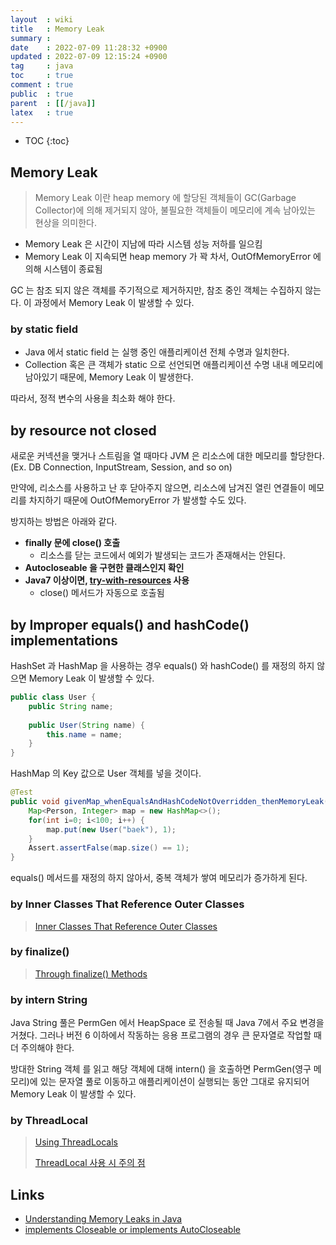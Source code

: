 ```yaml
---
layout  : wiki
title   : Memory Leak
summary : 
date    : 2022-07-09 11:28:32 +0900
updated : 2022-07-09 12:15:24 +0900
tag     : java
toc     : true
comment : true
public  : true
parent  : [[/java]]
latex   : true
---
```

* TOC
{:toc}

## Memory Leak

> Memory Leak 이란 heap memory 에 할당된 객체들이 GC(Garbage Collector)에 의해 제거되지 않아, 불필요한 객체들이 메모리에 계속 남아있는 현상을 의미한다.

- Memory Leak 은 시간이 지남에 따라 시스템 성능 저하를 일으킴
- Memory Leak 이 지속되면 heap memory 가 꽉 차서, OutOfMemoryError 에 의해 시스템이 종료됨

GC 는 참조 되지 않은 객체를 주기적으로 제거하지만, 참조 중인 객체는 수집하지 않는다. 이 과정에서 Memory Leak 이 발생할 수 있다.

### by static field

- Java 에서 static field 는 실행 중인 애플리케이션 전체 수명과 일치한다. 
- Collection 혹은 큰 객체가 static 으로 선언되면 애플리케이션 수명 내내 메모리에 남아있기 때문에, Memory Leak 이 발생한다.

따라서, 정적 변수의 사용을 최소화 해야 한다.

## by resource not closed

새로운 커넥션을 맺거나 스트림을 열 때마다 JVM 은 리소스에 대한 메모리를 할당한다. (Ex. DB Connection, InputStream, Session, and so on)

만약에, 리소스를 사용하고 난 후 닫아주지 않으면, 리소스에 남겨진 열린 연결들이 메모리를 차지하기 때문에 OutOfMemoryError 가 발생할 수도 있다.

방지하는 방법은 아래와 같다.

- __finally 문에 close() 호출__
  - 리소스를 닫는 코드에서 예외가 발생되는 코드가 존재해서는 안된다.
- __Autocloseable 을 구현한 클래스인지 확인__
- __Java7 이상이면, [try-with-resources](https://docs.oracle.com/javase/tutorial/essential/exceptions/tryResourceClose.html) 사용__
  - close() 메서드가 자동으로 호출됨

## by Improper equals() and hashCode() implementations

HashSet 과 HashMap 을 사용하는 경우 equals() 와 hashCode() 를 재정의 하지 않으면 Memory Leak 이 발생할 수 있다.

```java
public class User {
    public String name;
    
    public User(String name) {
        this.name = name;
    }
}
```

HashMap 의 Key 값으로 User 객체를 넣을 것이다.

```java
@Test
public void givenMap_whenEqualsAndHashCodeNotOverridden_thenMemoryLeak() {
    Map<Person, Integer> map = new HashMap<>();
    for(int i=0; i<100; i++) {
        map.put(new User("baek"), 1);
    }
    Assert.assertFalse(map.size() == 1);
}
```

equals() 메서드를 재정의 하지 않아서, 중복 객체가 쌓여 메모리가 증가하게 된다.

### by Inner Classes That Reference Outer Classes

> [Inner Classes That Reference Outer Classes](https://www.baeldung.com/java-memory-leaks#4-inner-classes-that-reference-outer-classes)

### by finalize()

> [Through finalize() Methods](https://www.baeldung.com/java-memory-leaks#4-inner-classes-that-reference-outer-classes)

### by intern String

Java String 풀은 PermGen 에서 HeapSpace 로 전송될 때 Java 7에서 주요 변경을 거쳤다. 그러나 버전 6 이하에서 작동하는 응용 프로그램의 경우 큰 문자열로 작업할 때 더 주의해야 한다.

방대한 String 객체 를 읽고 해당 객체에 대해 intern() 을 호출하면 PermGen(영구 메모리)에 있는 문자열 풀로 이동하고 애플리케이션이 실행되는 동안 그대로 유지되어 Memory Leak 이 발생할 수 있다.

### by ThreadLocal

> [Using ThreadLocals](https://www.baeldung.com/java-memory-leaks#7-using-threadlocals)
> 
> [ThreadLocal 사용 시 주의 점](https://baekjungho.github.io/wiki/spring/spring-concurrency/#threadlocal-%EC%9D%84-%EC%82%AC%EC%9A%A9%ED%95%A0-%EB%95%8C%EB%8F%84-%EC%A3%BC%EC%9D%98%EC%A0%90%EC%9D%B4-%EC%9E%88%EB%8A%94%EB%8D%B0)

## Links

- [Understanding Memory Leaks in Java](https://www.baeldung.com/java-memory-leaks)
- [implements Closeable or implements AutoCloseable](https://stackoverflow.com/questions/13141302/implements-closeable-or-implements-autocloseable)

